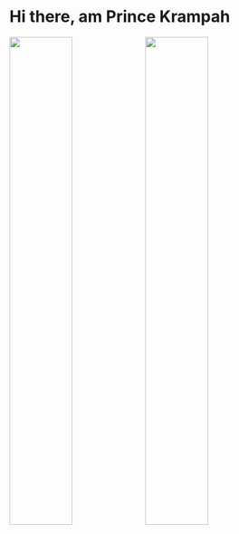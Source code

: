# Hi there, am Prince Krampah

<img align="left" width="47%" src="https://github-readme-stats.vercel.app/api?username=Princekrampah&show_icons=true&theme=radical" />

<img align="left" width="47%" src="https://github-readme-stats.vercel.app/api/top-langs/?username=Princekrampah?show_icons=true" />


<!--
**Princekrampah/Princekrampah** is a ✨ _special_ ✨ repository because its `README.md` (this file) appears on your GitHub profile.

Here are some ideas to get you started:

- 🔭 I’m currently working on ...
- 🌱 I’m currently learning ...
- 👯 I’m looking to collaborate on ...
- 🤔 I’m looking for help with ...
- 💬 Ask me about ...
- 📫 How to reach me: ...
- 😄 Pronouns: ...
- ⚡ Fun fact: ...
-->
